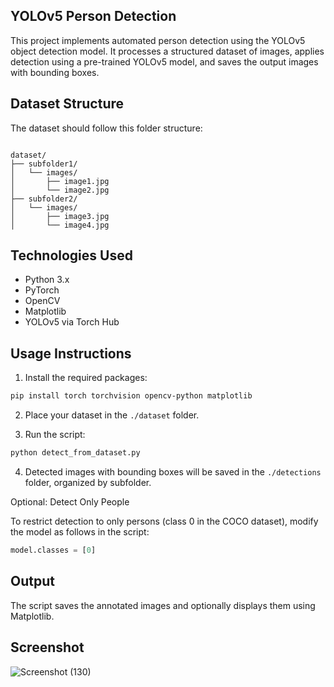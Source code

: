 ## YOLOv5 Person Detection 

This project implements automated person detection using the YOLOv5 object detection model. It processes a structured dataset of images, applies detection using a pre-trained YOLOv5 model, and saves the output images with bounding boxes.

## Dataset Structure

The dataset should follow this folder structure:

```

dataset/
├── subfolder1/
│   └── images/
│       ├── image1.jpg
│       └── image2.jpg
├── subfolder2/
│   └── images/
│       ├── image3.jpg
│       └── image4.jpg

````

## Technologies Used

- Python 3.x
- PyTorch
- OpenCV
- Matplotlib
- YOLOv5 via Torch Hub

## Usage Instructions

1. Install the required packages:
```bash
pip install torch torchvision opencv-python matplotlib
````

2. Place your dataset in the `./dataset` folder.

3. Run the script:

```bash
python detect_from_dataset.py
```

4. Detected images with bounding boxes will be saved in the `./detections` folder, organized by subfolder.

Optional: Detect Only People

To restrict detection to only persons (class 0 in the COCO dataset), modify the model as follows in the script:

```python
model.classes = [0]
```

## Output

The script saves the annotated images and optionally displays them using Matplotlib. 
 
## Screenshot
 ![Screenshot (130)](https://github.com/user-attachments/assets/8ea13072-0943-488e-8fb1-8841b4811128)

